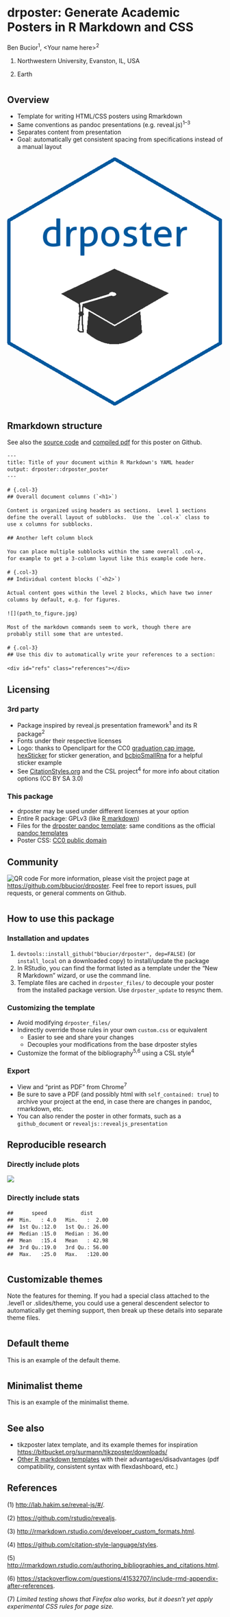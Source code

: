 drposter: Generate Academic Posters in R Markdown and CSS
================
<span class="presenter">Ben Bucior<sup>1</sup></span>, \<Your name
here\><sup>2</sup>

<ol class="affiliations">

<li>

Northwestern University, Evanston, IL, USA

</li>

<li>

Earth

</li>

</ol>

<!-- The name drposter came from a convoluted pun: it's a poster based on R, M.D. files (not a real doctor),
and it also generates academic posters for PhD's and others. -->

# 

<!-- Span the first column for four rows, that way we can capture the usage block, two rows of template examples, and refs/footer information -->

## Overview

  - Template for writing HTML/CSS posters using Rmarkdown
  - Same conventions as pandoc presentations
    (e.g. reveal.js)<sup>1–3</sup>
  - Separates content from presentation
  - Goal: automatically get consistent spacing from specifications
    instead of a manual layout

<p style="text-align:center;">

![](drposter.png)

</p>

## Rmarkdown structure

<div class="fullwidth">

See also the [source
code](https://github.com/bbucior/drposter/tree/master/inst/example/poster.Rmd)
and [compiled
pdf](https://github.com/bbucior/drposter/tree/master/inst/example/poster.pdf)
for this poster on Github.

</div>

    ---
    title: Title of your document within R Markdown's YAML header
    output: drposter::drposter_poster
    ---
    
    # {.col-3}
    ## Overall document columns (`<h1>`)
    
    Content is organized using headers as sections.  Level 1 sections
    define the overall layout of subblocks.  Use the `.col-x` class to
    use x columns for subblocks.
    
    ## Another left column block
    
    You can place multiple subblocks within the same overall .col-x,
    for example to get a 3-column layout like this example code here.
    
    # {.col-3}
    ## Individual content blocks (`<h2>`)
    
    Actual content goes within the level 2 blocks, which have two inner
    columns by default, e.g. for figures.
    
    ![](path_to_figure.jpg)
    
    Most of the markdown commands seem to work, though there are
    probably still some that are untested.
    
    # {.col-3}
    ## Use this div to automatically write your references to a section:
    
    <div id="refs" class="references"></div>

## Licensing

### 3rd party

  - Package inspired by reveal.js presentation framework<sup>1</sup> and
    its R package<sup>2</sup>
  - Fonts under their respective licenses
  - Logo: thanks to Openclipart for the CC0 [graduation cap
    image](https://openclipart.org/detail/244447/minimliast-graduation-hat),
    [hexSticker](https://github.com/GuangchuangYu/hexSticker) for
    sticker generation, and
    [bcbioSmallRna](https://github.com/lpantano/bcbioSmallRna/blob/master/inst/sticker/sticker.R)
    for a helpful sticker example
  - See [CitationStyles.org](https://citationstyles.org/) and the CSL
    project<sup>4</sup> for more info about citation options (CC BY SA
    3.0)

### This package

  - drposter may be used under different licenses at your option
  - Entire R package: GPLv3 (like [R
    markdown](https://github.com/rstudio/rmarkdown))
  - Files for the [drposter pandoc
    template](https://github.com/bbucior/drposter/tree/master/inst/rmarkdown/templates/drposter/skeleton/drposter_files):
    same conditions as the official [pandoc
    templates](https://github.com/jgm/pandoc/tree/master/data/templates)
  - Poster CSS: [CC0 public
    domain](https://creativecommons.org/publicdomain/zero/1.0/)

## Community

<p class="qr">

![QR code](Resources/qr_code.png) For more information, please visit the
project page at <https://github.com/bbucior/drposter>. Feel free to
report issues, pull requests, or general comments on Github.

</p>

# 

## How to use this package

### Installation and updates

1.  `devtools::install_github("bbucior/drposter", dep=FALSE)` (or
    `install_local` on a downloaded copy) to install/update the package
2.  In RStudio, you can find the format listed as a template under the
    “New R Markdown” wizard, or use the command line.
3.  Template files are cached in `drposter_files/` to decouple your
    poster from the installed package version. Use `drposter_update` to
    resync them.

### Customizing the template

  - Avoid modifying `drposter_files/`
  - Indirectly override those rules in your own `custom.css` or
    equivalent
      - Easier to see and share your changes
      - Decouples your modifications from the base drposter styles
  - Customize the format of the bibliography<sup>5,6</sup> using a CSL
    style<sup>4</sup>

### Export

  - View and “print as PDF” from Chrome<sup>7</sup>
    <!-- Note: the footnote used to be a bibtex "note," but the default ACS template doesn't include that field -->
  - Be sure to save a PDF (and possibly html with `self_contained:
    true`) to archive your project at the end, in case there are changes
    in pandoc, rmarkdown, etc.
  - You can also render the poster in other formats, such as a
    `github_document` or `revealjs::revealjs_presentation`

## Reproducible research

### Directly include plots

![](github_files/figure-gfm/unnamed-chunk-1-1.png)<!-- -->

### Directly include stats

    ##      speed           dist       
    ##  Min.   : 4.0   Min.   :  2.00  
    ##  1st Qu.:12.0   1st Qu.: 26.00  
    ##  Median :15.0   Median : 36.00  
    ##  Mean   :15.4   Mean   : 42.98  
    ##  3rd Qu.:19.0   3rd Qu.: 56.00  
    ##  Max.   :25.0   Max.   :120.00

# 

## Customizable themes

Note the features for theming. If you had a special class attached to
the .level1 or .slides/theme, you could use a general descendent
selector to automatically get theming support, then break up these
details into separate theme files.

# 

## Default theme

This is an example of the default theme.

# 

## Minimalist theme

This is an example of the minimalist theme.

# 

## See also

  - tikzposter latex template, and its example themes for inspiration
    <https://bitbucket.org/surmann/tikzposter/downloads/>
  - [Other R markdown
    templates](https://gist.github.com/Pakillo/4854e5d760351206084f6be8abe476b2)
    with their advantages/disadvantages (pdf compatibility, consistent
    syntax with flexdashboard, etc.)

## References

<div id="refs" class="references">

<div id="ref-revealjs">

(1) <http://lab.hakim.se/reveal-js/#/>.

</div>

<div id="ref-rstudio-reveal">

(2) <https://github.com/rstudio/revealjs>.

</div>

<div id="ref-mdformats">

(3) <http://rmarkdown.rstudio.com/developer_custom_formats.html>.

</div>

<div id="ref-csl-github">

(4) <https://github.com/citation-style-language/styles>.

</div>

<div id="ref-rstudio-bib">

(5)
<http://rmarkdown.rstudio.com/authoring_bibliographies_and_citations.html>.

</div>

<div id="ref-stackoverflow-refs">

(6)
<https://stackoverflow.com/questions/41532707/include-rmd-appendix-after-references>.

</div>

<div id="ref-firefox-footnote">

(7) *Limited testing shows that Firefox also works, but it doesn’t yet
apply experimental CSS rules for page size.*

</div>

</div>
